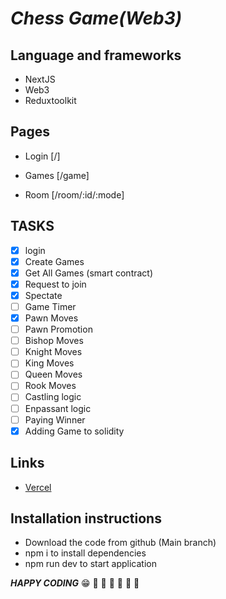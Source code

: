 #  ***Chess Game(Web3)***
## Language and frameworks
- NextJS
- Web3
- Reduxtoolkit
## Pages
- Login [/]
    
- Games [/game]
    
- Room [/room/:id/:mode]

## TASKS
- [x] login
- [x] Create Games
- [x] Get All Games (smart contract)
- [x] Request to join
- [x] Spectate
- [ ] Game Timer
- [x] Pawn Moves
- [ ] Pawn Promotion
- [ ] Bishop Moves
- [ ] Knight Moves
- [ ] King Moves
- [ ] Queen Moves
- [ ] Rook Moves
- [ ] Castling logic
- [ ] Enpassant logic
- [ ] Paying Winner
- [x] Adding Game to solidity

## Links
- [Vercel](https://chessboard-ol4juwon.vercel.app)

## Installation instructions
- Download the code from github (Main branch)
- npm i to install dependencies
- npm run dev to  start application


***HAPPY CODING***
:grin:
:rocket: :rocket: :rocket: :rocket: :rocket: :rocket:
